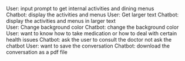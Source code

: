 User: input prompt to get internal activities and dining menus  
Chatbot: display the activities and menus
User: Get larger text
Chatbot: display the activities and menus in larger text  
User: Change background color
Chatbot: change the background color
User: want to know how to take medication or how to deal with certain health issues
Chatbot: ask the user to consult the doctor not ask the chatbot
User: want to save the conversation
Chatbot: download the conversation as a pdf file

